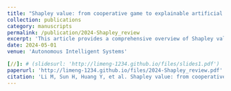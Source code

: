 ```yaml
---
title: "Shapley value: from cooperative game to explainable artificial intelligence"
collection: publications
category: manuscripts
permalink: /publication/2024-Shapley_review
excerpt: 'This article provides a comprehensive overview of Shapley value-based attribution methods for explaining machine learning (ML) models.'
date: 2024-05-01
venue: 'Autonomous Intelligent Systems'

[//]: # (slidesurl: 'http://limeng-1234.github.io/files/slides1.pdf')
paperurl: 'http://limeng-1234.github.io/files/2024-Shapley_review.pdf'
citation: 'Li M, Sun H, Huang Y, et al. Shapley value: from cooperative game to explainable artificial intelligence[J]. Autonomous Intelligent Systems, 2024, 4(1): 2.'
---
```

